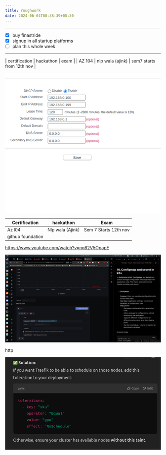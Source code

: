 ```yaml
---
title: roughwork
date: 2024-06-04T00:38:39+05:30
---
```

---
- [x] buy finastride
- [x] signup in all startup platforms 
- [ ] plan this whole week 
---



| certification | hackathon | exam | 
| AZ 104         | nlp wala (ajink) | sem7 starts from 12th nov |      



![alt text](Pastedimage20250220232315.png)






| Certification     | hackathon        | Exam                  |
| ----------------- | ---------------- | --------------------- |
| Az l04            | Nlp wala (Ajink) | Sem 7 Starts 12th nov |
| github foundation |                  |                       |

https://www.youtube.com/watch?v=nq82V5OpapE

![alt text](Pastedimage20250129113959.png)


http 

![alt text](Pastedimage20250130155418.png)